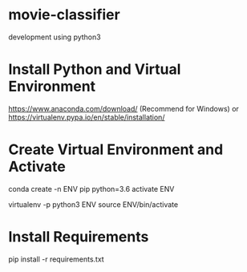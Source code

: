 # movie-classifier

development using python3

# Install Python and Virtual Environment
https://www.anaconda.com/download/ (Recommend for Windows)
or
https://virtualenv.pypa.io/en/stable/installation/

# Create Virtual Environment and Activate
conda create -n ENV pip python=3.6 
activate ENV

virtualenv -p python3 ENV
source ENV/bin/activate

# Install Requirements
pip install -r requirements.txt
